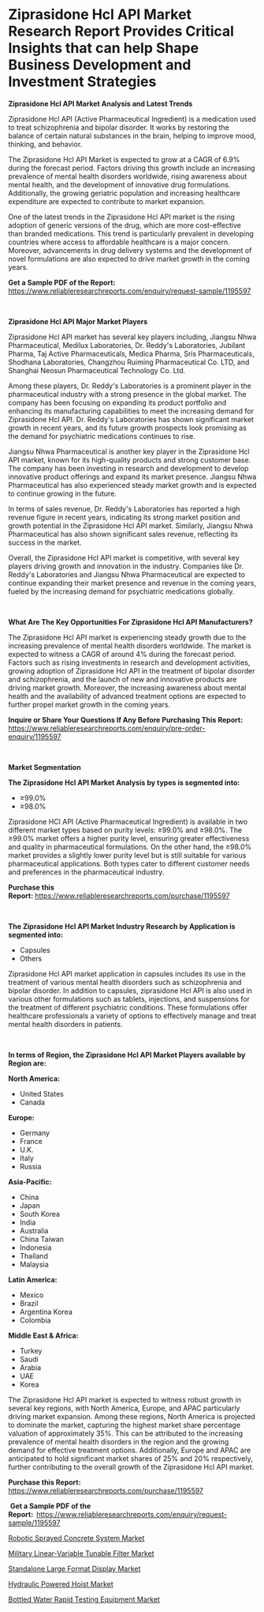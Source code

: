 <p><h1>Ziprasidone Hcl API Market Research Report Provides Critical Insights that can help Shape Business Development and Investment Strategies</h1></p><p><strong>Ziprasidone Hcl API Market Analysis and Latest Trends</strong></p>
<p><p>Ziprasidone Hcl API (Active Pharmaceutical Ingredient) is a medication used to treat schizophrenia and bipolar disorder. It works by restoring the balance of certain natural substances in the brain, helping to improve mood, thinking, and behavior.</p><p>The Ziprasidone Hcl API Market is expected to grow at a CAGR of 6.9% during the forecast period. Factors driving this growth include an increasing prevalence of mental health disorders worldwide, rising awareness about mental health, and the development of innovative drug formulations. Additionally, the growing geriatric population and increasing healthcare expenditure are expected to contribute to market expansion.</p><p>One of the latest trends in the Ziprasidone Hcl API market is the rising adoption of generic versions of the drug, which are more cost-effective than branded medications. This trend is particularly prevalent in developing countries where access to affordable healthcare is a major concern. Moreover, advancements in drug delivery systems and the development of novel formulations are also expected to drive market growth in the coming years.</p></p>
<p><strong>Get a Sample PDF of the Report:&nbsp;</strong> <a href="https://www.reliableresearchreports.com/enquiry/request-sample/1195597">https://www.reliableresearchreports.com/enquiry/request-sample/1195597</a></p>
<p>&nbsp;</p>
<p><strong>Ziprasidone Hcl API Major Market Players</strong></p>
<p><p>Ziprasidone Hcl API market has several key players including, Jiangsu Nhwa Pharmaceutical, Medilux Laboratories, Dr. Reddy's Laboratories, Jubilant Pharma, Taj Active Pharmaceuticals, Medica Pharma, Sris Pharmaceuticals, Shodhana Laboratories, Changzhou Ruiming Pharmaceutical Co. LTD, and Shanghai Neosun Pharmaceutical Technology Co. Ltd.</p><p>Among these players, Dr. Reddy's Laboratories is a prominent player in the pharmaceutical industry with a strong presence in the global market. The company has been focusing on expanding its product portfolio and enhancing its manufacturing capabilities to meet the increasing demand for Ziprasidone Hcl API. Dr. Reddy's Laboratories has shown significant market growth in recent years, and its future growth prospects look promising as the demand for psychiatric medications continues to rise.</p><p>Jiangsu Nhwa Pharmaceutical is another key player in the Ziprasidone Hcl API market, known for its high-quality products and strong customer base. The company has been investing in research and development to develop innovative product offerings and expand its market presence. Jiangsu Nhwa Pharmaceutical has also experienced steady market growth and is expected to continue growing in the future.</p><p>In terms of sales revenue, Dr. Reddy's Laboratories has reported a high revenue figure in recent years, indicating its strong market position and growth potential in the Ziprasidone Hcl API market. Similarly, Jiangsu Nhwa Pharmaceutical has also shown significant sales revenue, reflecting its success in the market.</p><p>Overall, the Ziprasidone Hcl API market is competitive, with several key players driving growth and innovation in the industry. Companies like Dr. Reddy's Laboratories and Jiangsu Nhwa Pharmaceutical are expected to continue expanding their market presence and revenue in the coming years, fueled by the increasing demand for psychiatric medications globally.</p></p>
<p>&nbsp;</p>
<p><strong>What Are The Key Opportunities For Ziprasidone Hcl API Manufacturers?</strong></p>
<p><p>The Ziprasidone Hcl API market is experiencing steady growth due to the increasing prevalence of mental health disorders worldwide. The market is expected to witness a CAGR of around 4% during the forecast period. Factors such as rising investments in research and development activities, growing adoption of Ziprasidone Hcl API in the treatment of bipolar disorder and schizophrenia, and the launch of new and innovative products are driving market growth. Moreover, the increasing awareness about mental health and the availability of advanced treatment options are expected to further propel market growth in the coming years.</p></p>
<p><strong>Inquire or Share Your Questions If Any Before Purchasing This Report:</strong> <a href="https://www.reliableresearchreports.com/enquiry/pre-order-enquiry/1195597">https://www.reliableresearchreports.com/enquiry/pre-order-enquiry/1195597</a></p>
<p>&nbsp;</p>
<p><strong>Market Segmentation</strong></p>
<p><strong>The Ziprasidone Hcl API Market Analysis by types is segmented into:</strong></p>
<p><ul><li>≥99.0%</li><li>≥98.0%</li></ul></p>
<p><p>Ziprasidone HCl API (Active Pharmaceutical Ingredient) is available in two different market types based on purity levels: ≥99.0% and ≥98.0%. The ≥99.0% market offers a higher purity level, ensuring greater effectiveness and quality in pharmaceutical formulations. On the other hand, the ≥98.0% market provides a slightly lower purity level but is still suitable for various pharmaceutical applications. Both types cater to different customer needs and preferences in the pharmaceutical industry.</p></p>
<p><strong>Purchase this Report:&nbsp;</strong><a href="https://www.reliableresearchreports.com/purchase/1195597">https://www.reliableresearchreports.com/purchase/1195597</a></p>
<p>&nbsp;</p>
<p><strong>The Ziprasidone Hcl API Market Industry Research by Application is segmented into:</strong></p>
<p><ul><li>Capsules</li><li>Others</li></ul></p>
<p><p>Ziprasidone Hcl API market application in capsules includes its use in the treatment of various mental health disorders such as schizophrenia and bipolar disorder. In addition to capsules, ziprasidone Hcl API is also used in various other formulations such as tablets, injections, and suspensions for the treatment of different psychiatric conditions. These formulations offer healthcare professionals a variety of options to effectively manage and treat mental health disorders in patients.</p></p>
<p>&nbsp;</p>
<p><strong>In terms of Region, the Ziprasidone Hcl API Market Players available by Region are:</strong></p>
<p>
    <p> <strong> North America: </strong>
        <ul>
            <li>United States</li>
            <li>Canada</li>
        </ul>
        </p> 
    <p> <strong> Europe: </strong>
        <ul>
            <li>Germany</li>
            <li>France</li>
            <li>U.K.</li>
            <li>Italy</li>
            <li>Russia</li>
        </ul>
        </p> 
    <p> <strong> Asia-Pacific: </strong>
        <ul>
            <li>China</li>
            <li>Japan</li>
            <li>South Korea</li>
            <li>India</li>
            <li>Australia</li>
            <li>China Taiwan</li>
            <li>Indonesia</li>
            <li>Thailand</li>
            <li>Malaysia</li>
        </ul>
        </p> 
    <p> <strong> Latin America: </strong>
        <ul>
            <li>Mexico</li>
            <li>Brazil</li>
            <li>Argentina Korea</li>
            <li>Colombia</li>
        </ul>
        </p> 
    <p> <strong> Middle East & Africa: </strong>
        <ul>
            <li>Turkey</li>
            <li>Saudi</li>
            <li>Arabia</li>
            <li>UAE</li>
            <li>Korea</li>
        </ul>
    </p>
    </p>
<p><p>The Ziprasidone Hcl API market is expected to witness robust growth in several key regions, with North America, Europe, and APAC particularly driving market expansion. Among these regions, North America is projected to dominate the market, capturing the highest market share percentage valuation of approximately 35%. This can be attributed to the increasing prevalence of mental health disorders in the region and the growing demand for effective treatment options. Additionally, Europe and APAC are anticipated to hold significant market shares of 25% and 20% respectively, further contributing to the overall growth of the Ziprasidone Hcl API market.</p></p>
<p><strong>Purchase this Report: </strong><a href="https://www.reliableresearchreports.com/purchase/1195597">https://www.reliableresearchreports.com/purchase/1195597</a></p>
<p>&nbsp;<strong>Get a Sample PDF of the Report:&nbsp;&nbsp;</strong><a href="https://www.reliableresearchreports.com/enquiry/request-sample/1195597">https://www.reliableresearchreports.com/enquiry/request-sample/1195597</a></p>
<p><strong></strong></p>
<p><p><a href="https://medium.com/@edenkrajcik/robotic-sprayed-concrete-system-market-size-reveals-the-best-marketing-channels-in-global-industry-c1f4d9aa524e">Robotic Sprayed Concrete System Market</a></p><p><a href="https://medium.com/@edenkrajcik/military-linear-variable-tunable-filter-market-insight-market-trends-growth-forecasted-from-2024-2021dd7d19c6">Military Linear-Variable Tunable Filter Market</a></p><p><a href="https://medium.com/@bonniehoppe2023/standalone-large-format-display-market-share-evolution-and-market-growth-trends-2024-2031-bbf52e38e561">Standalone Large Format Display Market</a></p><p><a href="https://medium.com/p/315c05d2ca7a/edit">Hydraulic Powered Hoist Market</a></p><p><a href="https://medium.com/@edenkrajcik/bottled-water-rapid-testing-equipment-market-analysis-its-cagr-market-segmentation-and-global-8740ad3a9f29">Bottled Water Rapid Testing Equipment Market</a></p></p>